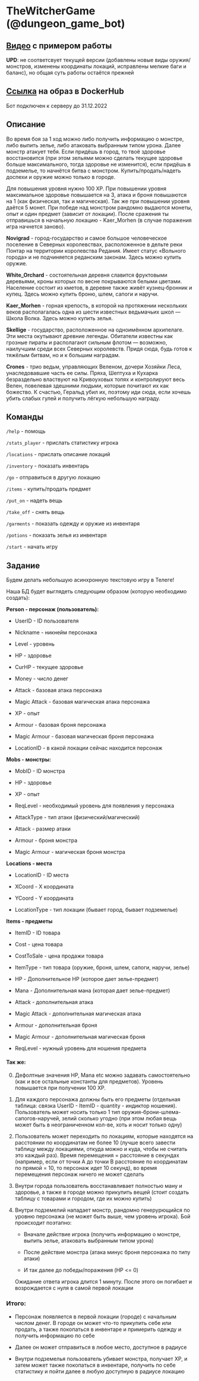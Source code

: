 # TheWitcherGame (@dungeon_game_bot)

## **[Видео](https://disk.yandex.ru/i/EJ8e6d_EAqgawQ)** с примером работы 

<b>UPD</b>: не соответсвует текущей версии (добавлены новые виды оружия/монстров, изменены координаты локаций, исправлены мелкие баги и баланс), но общая суть работы остаётся прежней

## **[Ссылка](https://hub.docker.com/r/deouron/witcher)** на образ в DockerHub

Бот подключен к серверу до 31.12.2022

## Описание

   Во время боя за 1 ход можно либо получить информацию о монстре, либо выпить зелье, либо атаковать выбранным типом урона. Далее монстр атакует тебя. Если придёшь в город, то твоё здоровье восстановится (при этом зельями можно сделать текущее здоровье больше максимального, тогда здоровье не изменится), 
если придёшь в подземелье, то начнётся битва с монстром. Купить/продать/надеть доспехи и оружие можно только в городе.

Для повышения уровня нужно 100 XP. При повышении уровня максимальное здоровье повышается на 3, атака и броня повышаются на 1 (как физическая, так и магическая). Так же при повышении уровня даётся 5 монет. При победе над монстром рандомно выдаются монеты, опыт и один предмет (зависит от локации). После сражения ты отправишься в начальную локацию - Kaer_Morhen (в случае поражения игра начнется заново).

<b>Novigrad</b> - город-государство и самое большое человеческое поселение в Северных королевствах, расположенное в дельте реки Понтар на территории королевства Редания. Имеет статус «Вольного города» и не подчиняется реданским законам. Здесь можно купить оружие.

<b>White_Orchard</b> - состоятельная деревня славится фруктовыми деревьями, кроны которых по весне покрываются белыми цветами. Население состоит из кметов, в деревне также живёт кузнец-бронник и купец. Здесь можно купить броню, шлем, сапоги и наручи.

<b>Kaer_Morhen</b> - горная крепость, в которой на протяжении нескольких веков располагалась одна из шести известных ведьмачьих школ — Школа Волка. Здесь можно купить зелья.

<b>Skellige</b> - государство, расположенное на одноимённом архипелаге. Эти места окутывают древние легенды. Обитатели известны как грозные пираты и располагают сильным флотом — возможно, наилучшим среди всех Северных королевств. Придя сюда, будь готов к тяжёлым битвам, но и к большим наградам.

<b>Crones</b> - трио ведьм, управляющих Веленом, дочери Хозяйки Леса, унаследовавшие часть ее силы. Пряха, Шептуха и Кухарка безраздельно властвуют на Кривоуховых топях и контролируют весь Велен, повелевая здешними людьми, которые почитают их как божество. К счастью, Геральд убил их, поэтому иди сюда, если хочешь убить слабых гулей и получить лёгкую небольшую награду.

## Команды

`/help` - помощь

`/stats_player` - прислать статистику игрока

`/locations` - прислать описание локаций

`/inventory` - показать инвентарь

`/go` - отправиться в другую локацию

`/items` - купить/продать предмет

`/put_on` - надеть вещь

`/take_off` - снять вещь

`/garments` - показать одежду и оружие из инвентаря

`/potions` - показать зелья из инвентаря

`/start` - начать игру

## Задание

Будем делать небольшую асинхронную текстовую игру в Телеге!

Наша БД будет выглядеть следующим образом (которую необходимо создать):

**Person - персонаж (пользователь):**

* UserID - ID пользователя

* Nickname - никнейм персонажа

* Level - уровень

* HP - здоровье

* CurHP - текущее здоровье

* Money - число денег

* Attack - базовая атака персонажа

* Magic Attack - базовая магическая атака персонажа

* XP - опыт

* Armour - базовая броня персонажа

* Magic Armour - базовая магическая броня персонажа

* LocationID - в какой локации сейчас находится персонаж

**Mobs - монстры:**

* MobID - ID монстра

* HP - здоровье

* XP - опыт

* ReqLevel - необходимый уровень для появления у персонажа 

* AttackType - тип атаки (физический/магический)

* Attack - размер атаки

* Armour - броня монстра

* Magic Armour - магическая броня монстра

**Locations - места**

* LocationID - ID места

* XCoord - X координата

* YCoord - Y координата

* LocationType - тип локации (бывает город, бывает подземелье)

**Items - предметы**

* ItemID - ID товара

* Cost - цена товара

* CostToSale - цена продажи товара

* ItemType - тип товара (оружие, броня, шлем, сапоги, наручи, зелье)

* HP - Дополнительное HP (которое дает зелье-предмет)

* Mana - Дополнительная мана (которая дает зелье-предмет)

* Attack - дополнительная атака

* Magic Attack - дополнительная магическая атака

* Armour - дополнительная броня

* Magic Armour - дополнительная магическая броня

* ReqLevel - нужный уровень для ношения предмета




<h4> Так же: </h4>

0. Дефолтные значения HP, Mana etc можно задавать самостоятельно (как и все остальные константы для предметов). Уровень повышается при получении 100 XP.

1. Для каждого персонажа должны быть его предметы (отдельная таблица: связка UserID - ItemID - quantity - индиктор ношения). Пользователь может носить только 1 тип оружия-брони-шлема-сапогов-наручей, зелий сколько угодно (при этом любая вещь может быть в неограниченном кол-ве, хоть и носит только одну)

2. Пользователь может переходить по локациям, которые находятся на расстоянии по координатам не более 10 (лучше всего завести таблицу между локациями, откуда можно и куда, чтобы не считать это каждый раз). Время перемещения = расстояние в секундах (например, если от точки A до точки B расстояние по координатам по прямой = 10, то персонаж идет 10 секунд), во время перемещения персонаж ничего не может сделать

3. Внутри города пользователь восстанавливает полностью ману и здоровье, а также в городе можно прикупить вещей (стоит создать таблицу с товарами и городом, где их можно купить)

4. Внутри подземелий нападает монстр, рандомно генерурющийся по уровню персонажа (не может быть выше, чем уровень игрока). Бой происходит поэтапно:

    * Вначале действие игрока (получить информацию о монстре, выпить зелье, атаковать выбранным типом урона)

    * После действие монстра (атака минус броня персонажа по типу атаки)

    * И так далее до победы/поражения (HP <= 0)

    Ожидание ответа игрока длится 1 минуту. После этого он погибает и возрождается с нуля в самой первой локации
    
<h3> Итого: </h3>

* Персонаж появляется в первой локации (городе) с начальным числом денег. В городе он может что-то прикупить себе или продать, а также покопаться в инвентаре и примерить одежду и получить информацию по себе

* Далее он может отправиться в любое место, доступное в радиусе

* Внутри подземелья пользователь убивает монстра, получает XP, и затем может также покопаться в инвентаре, получить по себе статистику и пойти далее в любую доступную в радиусе локацию
